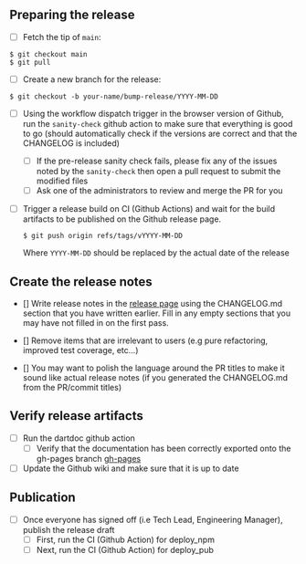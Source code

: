 ## Preparing the release
- [ ] Fetch the tip of `main`:
```shell
$ git checkout main
$ git pull
```

- [ ] Create a new branch for the release:

```shell
$ git checkout -b your-name/bump-release/YYYY-MM-DD
```

- [ ] Using the workflow dispatch trigger in the browser version of Github, run the `sanity-check` github action to make sure that everything is good to go (should automatically check if the versions are correct and that the CHANGELOG is included)
   - [ ] If the pre-release sanity check fails, please fix any of the issues noted by the `sanity-check` then open a pull request to submit the modified files
   - [ ] Ask one of the administrators to review and merge the PR for you

- [ ] Trigger a release build on CI (Github Actions) and wait for the build artifacts to be published on the Github release page.

    ```shell
    $ git push origin refs/tags/vYYYY-MM-DD
    ```

  Where `YYYY-MM-DD` should be replaced by the actual date of the release

## Create the release notes

- [] Write release notes in the [release page](https://github.com/Topl/BramblDart/releases) using the CHANGELOG.md section that you have written earlier. Fill in any empty sections that you may have not filled in on the first pass. 

- [] Remove items that are irrelevant to users (e.g pure refactoring, improved test coverage, etc...)

- [] You may want to polish the language around the PR titles to make it sound like actual release notes (if you generated the CHANGELOG.md from the PR/commit titles)

## Verify release artifacts

- [ ] Run the dartdoc github action
   - [ ] Verify that the documentation has been correctly exported onto the gh-pages branch [gh-pages](https://github.com/Topl/BramblDart/tree/gh-pages)

- [ ] Update the Github wiki and make sure that it is up to date

## Publication
- [ ] Once everyone has signed off (i.e Tech Lead, Engineering Manager), publish the release draft
   - [ ] First, run the CI (Github Action) for deploy_npm
   - [ ] Next, run the CI (Github Action) for deploy_pub